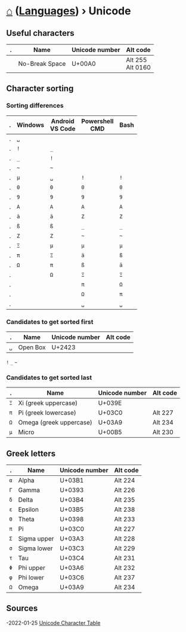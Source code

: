 # [⌂](../README.md) ([Languages](../README.md#languages-encodings)) › **Unicode**

## Useful characters
. | Name | Unicode number | Alt code
--- | --- | --- | ---
` ` | No-Break Space | U+00A0 | Alt 255 <br> Alt 0160


## Character sorting

### Sorting differences

. | Windows | Android <br> VS Code | Powershell <br> CMD | Bash
--- | --- | --- | --- | ---
. | `␣`
. | `!` | `_`
. | `_` | `!`
. | `~` | `~`
. | `µ` | `␣` | `!` | `!`
. | `0` | `0` | `0` | `0`
. | `9` | `9` | `9` | `9`
. | `A` | `A` | `A` | `A`
. | `ä` | `ä` | `Z` | `Z`
. | `ß` | `ß` | `_` | `_`
. | `Z` | `Z` | `~` | `~`
. | `Ξ` | `µ` | `µ` | `µ`
. | `π` | `Ξ` | `ä` | `ß`
. | `Ω` | `π` | `ß` | `ä`
. |   | `Ω` | `Ξ` | `Ξ`
. |   |   | `π` | `Ω`
. |   |   | `Ω` | `π`
. |   |   | `␣` | `␣`

### Candidates to get sorted first

. | Name | Unicode number | Alt code
--- | --- | --- | ---
`␣` | Open Box | U+2423 | 
`!`
`_`
`~`

### Candidates to get sorted last

. | Name | Unicode number | Alt code
--- | --- | --- | ---
`Ξ` | Xi (greek uppercase) | U+039E | 
`π` | Pi (greek lowercase) | U+03C0 | Alt 227
`Ω` | Omega (greek uppercase) | U+03A9 | Alt 234
`µ` | Micro | U+00B5 | Alt 230


## Greek letters

. | Name | Unicode number | Alt code
--- | ---         | ---    | ---
`α` | Alpha       | U+03B1 | Alt 224
`Γ` | Gamma       | U+0393 | Alt 226
`δ` | Delta       | U+03B4 | Alt 235
`ε` | Epsilon     | U+03B5 | Alt 238
`Θ` | Theta       | U+0398 | Alt 233
`π` | Pi          | U+03C0 | Alt 227
`Σ` | Sigma upper | U+03A3 | Alt 228
`σ` | Sigma lower | U+03C3 | Alt 229
`τ` | Tau         | U+03C4 | Alt 231
`Φ` | Phi upper   | U+03A6 | Alt 232
`φ` | Phi lower   | U+03C6 | Alt 237
`Ω` | Omega       | U+03A9 | Alt 234


## Sources

-2022-01-25 [Unicode Character Table](https://unicode-table.com/en/)
